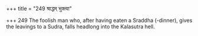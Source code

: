 +++
title = "249 श्राद्धम् भुक्त्वा"

+++
249	The foolish man who, after having eaten a Sraddha (-dinner), gives the leavings to a Sudra, falls headlong into the Kalasutra hell.